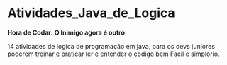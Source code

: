 # Atividades_Java_de_Logica
**Hora de Codar: O Inimigo agora é outro**

14 atividades de logica de programação em java, para os devs juniores poderem treinar e praticar lêr e entender o codigo bem Facil e simplório.

